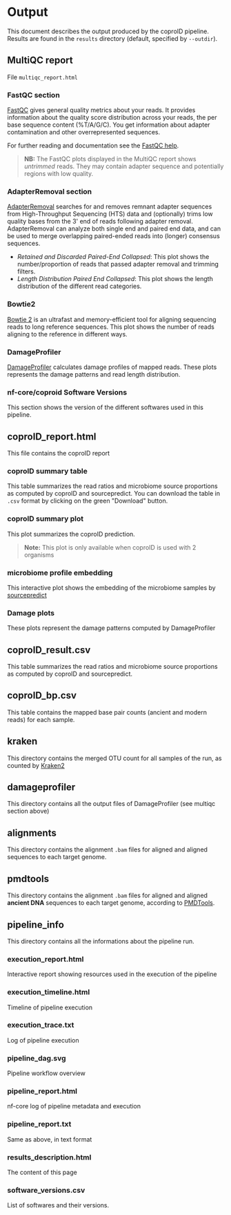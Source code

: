 # Output

This document describes the output produced by the coproID pipeline.
Results are found in the `results` directory (default, specified by `--outdir`).

## MultiQC report

File `multiqc_report.html`

### FastQC section

[FastQC](http://www.bioinformatics.babraham.ac.uk/projects/fastqc/) gives general quality metrics about your reads. It provides information about the quality score distribution across your reads, the per base sequence content (%T/A/G/C). You get information about adapter contamination and other overrepresented sequences.

For further reading and documentation see the [FastQC help](http://www.bioinformatics.babraham.ac.uk/projects/fastqc/Help/).

> **NB:** The FastQC plots displayed in the MultiQC report shows _untrimmed_ reads. They may contain adapter sequence and potentially regions with low quality.

### AdapterRemoval section

[AdapterRemoval](https://github.com/MikkelSchubert/adapterremoval) searches for and removes remnant adapter sequences from High-Throughput Sequencing (HTS) data and (optionally) trims low quality bases from the 3' end of reads following adapter removal. AdapterRemoval can analyze both single end and paired end data, and can be used to merge overlapping paired-ended reads into (longer) consensus sequences.

- _Retained and Discarded Paired-End Collapsed_: This plot shows the number/proportion of reads that passed adapter removal and trimming filters.
- _Length Distribution Paired End Collapsed_: This plot shows the length distribution of the different read categories.

### Bowtie2

[Bowtie 2](http://bowtie-bio.sourceforge.net/bowtie2/index.shtml) is an ultrafast and memory-efficient tool for aligning sequencing reads to long reference sequences.
This plot shows the number of reads aligning to the reference in different ways.

### DamageProfiler

[DamageProfiler](https://github.com/Integrative-Transcriptomics/DamageProfiler) calculates damage profiles of mapped reads.
These plots represents the damage patterns and read length distribution.

### nf-core/coproid Software Versions

This section shows the version of the different softwares used in this pipeline.

## coproID_report.html

This file contains the coproID report

### coproID summary table

This table summarizes the read ratios and microbiome source proportions as computed by coproID and sourcepredict.
You can download the table in `.csv` format by clicking on the green "Download" button.

### coproID summary plot

This plot summarizes the coproID prediction.
> **Note:** This plot is only available when coproID is used with 2 organisms

### microbiome profile embedding

This interactive plot shows the embedding of the microbiome samples by [sourcepredict](https://github.com/maxibor/sourcepredict)

### Damage plots

These plots represent the damage patterns computed by DamageProfiler

## coproID_result.csv

This table summarizes the read ratios and microbiome source proportions as computed by coproID and sourcepredict.

## coproID_bp.csv

This table contains the mapped base pair counts (ancient and modern reads) for each sample.

## kraken

This directory contains the merged OTU count for all samples of the run, as counted by [Kraken2](https://ccb.jhu.edu/software/kraken2/)

## damageprofiler

This directory contains all the output files of DamageProfiler (see multiqc section above)

## alignments

This directory contains the alignment `.bam` files for aligned and aligned sequences to each target genome.

## pmdtools

This directory contains the alignment `.bam` files for aligned and aligned **ancient DNA** sequences to each target genome, according to [PMDTools](https://github.com/pontussk/PMDtools).

## pipeline_info

This directory contains all the informations about the pipeline run.

### execution_report.html

Interactive report showing resources used in the execution of the pipeline

### execution_timeline.html

Timeline of pipeline execution

### execution_trace.txt

Log of pipeline execution

### pipeline_dag.svg

Pipeline workflow overview

### pipeline_report.html

nf-core log of pipeline metadata and execution

### pipeline_report.txt

Same as above, in text format

### results_description.html

The content of this page

### software_versions.csv

List of softwares and their versions.
